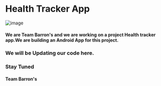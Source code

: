 # Health Tracker App
![image](https://drive.google.com/u/0/uc?id=14AnhBQGRyIEa0gTNFkAA9l6qaF-FzmEf&export=download)
#### We are Team Barron's and we are working on a project Health tracker app.We are building an Android App for this project.
### We will be Updating our code here.
### Stay Tuned 
#### Team Barron's
